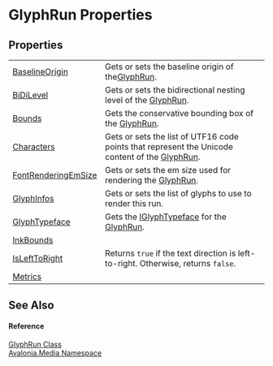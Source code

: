 # GlyphRun Properties




## Properties
<table>
<tr>
<td><a href="P_Avalonia_Media_GlyphRun_BaselineOrigin">BaselineOrigin</a></td>
<td>Gets or sets the baseline origin of the<a href="T_Avalonia_Media_GlyphRun">GlyphRun</a>.</td>
</tr>
<tr>
<td><a href="P_Avalonia_Media_GlyphRun_BiDiLevel">BiDiLevel</a></td>
<td>Gets or sets the bidirectional nesting level of the <a href="T_Avalonia_Media_GlyphRun">GlyphRun</a>.</td>
</tr>
<tr>
<td><a href="P_Avalonia_Media_GlyphRun_Bounds">Bounds</a></td>
<td>Gets the conservative bounding box of the <a href="T_Avalonia_Media_GlyphRun">GlyphRun</a>.</td>
</tr>
<tr>
<td><a href="P_Avalonia_Media_GlyphRun_Characters">Characters</a></td>
<td>Gets or sets the list of UTF16 code points that represent the Unicode content of the <a href="T_Avalonia_Media_GlyphRun">GlyphRun</a>.</td>
</tr>
<tr>
<td><a href="P_Avalonia_Media_GlyphRun_FontRenderingEmSize">FontRenderingEmSize</a></td>
<td>Gets or sets the em size used for rendering the <a href="T_Avalonia_Media_GlyphRun">GlyphRun</a>.</td>
</tr>
<tr>
<td><a href="P_Avalonia_Media_GlyphRun_GlyphInfos">GlyphInfos</a></td>
<td>Gets or sets the list of glyphs to use to render this run.</td>
</tr>
<tr>
<td><a href="P_Avalonia_Media_GlyphRun_GlyphTypeface">GlyphTypeface</a></td>
<td>Gets the <a href="T_Avalonia_Media_IGlyphTypeface">IGlyphTypeface</a> for the <a href="T_Avalonia_Media_GlyphRun">GlyphRun</a>.</td>
</tr>
<tr>
<td><a href="P_Avalonia_Media_GlyphRun_InkBounds">InkBounds</a></td>
<td> </td>
</tr>
<tr>
<td><a href="P_Avalonia_Media_GlyphRun_IsLeftToRight">IsLeftToRight</a></td>
<td>Returns <code>true</code> if the text direction is left-to-right. Otherwise, returns <code>false</code>.</td>
</tr>
<tr>
<td><a href="P_Avalonia_Media_GlyphRun_Metrics">Metrics</a></td>
<td> </td>
</tr>
</table>

## See Also


#### Reference
<a href="T_Avalonia_Media_GlyphRun">GlyphRun Class</a>  
<a href="N_Avalonia_Media">Avalonia.Media Namespace</a>  

